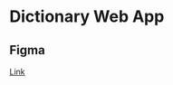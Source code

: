 # Dictionary Web App

## Figma
[Link](https://www.figma.com/file/jDqwuhgklT2BLjmBYCIkx8/dictionary-web-app?node-id=0%3A165&mode=dev)
